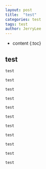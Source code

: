 ```yaml
---
layout: post
title:  "test"
categories: test
tags: test
author: JerryLee
---
```


* content
{:toc}
## test

```java
test
```
```java
test
```
```java
test
```
```java
test
```
```java
test
```
```java
test
```
```java
test
```
```java
test
```
```java
test
```

```java
test
```
```java
test
```
